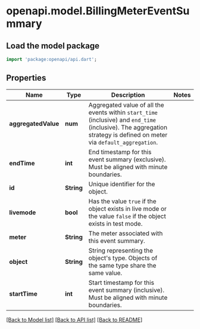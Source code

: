 # openapi.model.BillingMeterEventSummary

## Load the model package
```dart
import 'package:openapi/api.dart';
```

## Properties
Name | Type | Description | Notes
------------ | ------------- | ------------- | -------------
**aggregatedValue** | **num** | Aggregated value of all the events within `start_time` (inclusive) and `end_time` (inclusive). The aggregation strategy is defined on meter via `default_aggregation`. | 
**endTime** | **int** | End timestamp for this event summary (exclusive). Must be aligned with minute boundaries. | 
**id** | **String** | Unique identifier for the object. | 
**livemode** | **bool** | Has the value `true` if the object exists in live mode or the value `false` if the object exists in test mode. | 
**meter** | **String** | The meter associated with this event summary. | 
**object** | **String** | String representing the object's type. Objects of the same type share the same value. | 
**startTime** | **int** | Start timestamp for this event summary (inclusive). Must be aligned with minute boundaries. | 

[[Back to Model list]](../README.md#documentation-for-models) [[Back to API list]](../README.md#documentation-for-api-endpoints) [[Back to README]](../README.md)


